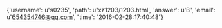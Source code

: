 {'username': u's0235', 'path': u'xz1203/1203.html', 'answer': u'B', 'email': u'654354746@qq.com', 'time': '2016-02-28:17:40:48'}